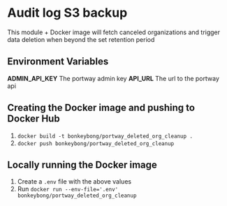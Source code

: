 # Audit log S3 backup

This module + Docker image will fetch canceled organizations and trigger data deletion when beyond the set retention period

## Environment Variables
**ADMIN_API_KEY** The portway admin key
**API_URL**  The url to the portway api

## Creating the Docker image and pushing to Docker Hub
1. `docker build -t bonkeybong/portway_deleted_org_cleanup .`
1. `docker push bonkeybong/portway_deleted_org_cleanup`

## Locally running the Docker image
1. Create a `.env` file with the above values
1. Run `docker run --env-file='.env' bonkeybong/portway_deleted_org_cleanup`